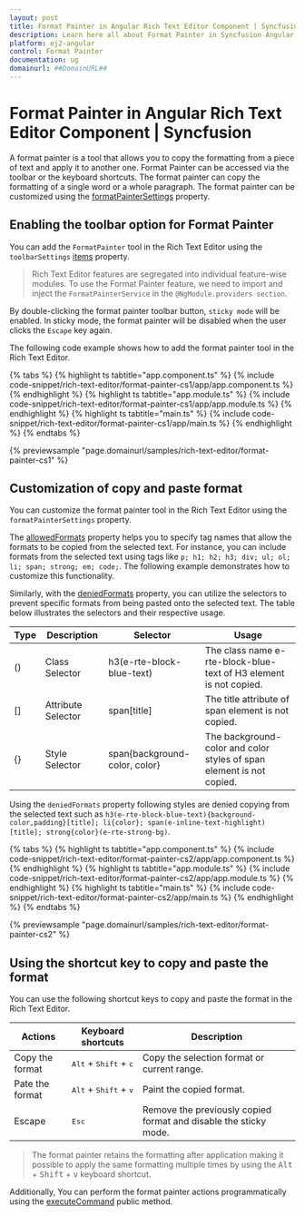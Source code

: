 ```yaml
---
layout: post
title: Format Painter in Angular Rich Text Editor Component | Syncfusion
description: Learn here all about Format Painter in Syncfusion Angular Rich Text Editor component of Syncfusion Essential JS 2 and more.
platform: ej2-angular
control: Format Painter 
documentation: ug
domainurl: ##DomainURL##
---
```


# Format Painter in Angular Rich Text Editor Component | Syncfusion

A format painter is a tool that allows you to copy the formatting from a piece of text and apply it to another one. Format Painter can be accessed via the toolbar or the keyboard shortcuts. The format painter can copy the formatting of a single word or a whole paragraph. The format painter can be customized using the [formatPainterSettings](../api/rich-text-editor/formatPainterSettings/) property.

## Enabling the toolbar option for Format Painter

You can add the `FormatPainter` tool in the Rich Text Editor using the `toolbarSettings` [items](../api/rich-text-editor/toolbarSettings/#items) property.

> Rich Text Editor features are segregated into individual feature-wise modules. To use the Format Painter feature, we need to import and inject the `FormatPainterService` in the `@NgModule.providers section`.

By double-clicking the format painter toolbar button, `sticky mode` will be enabled. In sticky mode, the format painter will be disabled when the user clicks the `Escape` key again.

The following code example shows how to add the format painter tool in the Rich Text Editor.

{% tabs %}
{% highlight ts tabtitle="app.component.ts" %}
{% include code-snippet/rich-text-editor/format-painter-cs1/app/app.component.ts %}
{% endhighlight %}
{% highlight ts tabtitle="app.module.ts" %}
{% include code-snippet/rich-text-editor/format-painter-cs1/app/app.module.ts %}
{% endhighlight %}
{% highlight ts tabtitle="main.ts" %}
{% include code-snippet/rich-text-editor/format-painter-cs1/app/main.ts %}
{% endhighlight %}
{% endtabs %}
  
{% previewsample "page.domainurl/samples/rich-text-editor/format-painter-cs1" %}

## Customization of copy and paste format

You can customize the format painter tool in the Rich Text Editor using the `formatPainterSettings` property.

The [allowedFormats](../api/rich-text-editor/formatPainterSettings/#allowedformats) property helps you to specify tag names that allow the formats to be copied from the selected text. For instance, you can include formats from the selected text using tags like `p; h1; h2; h3; div; ul; ol; li; span; strong; em; code;`. The following example demonstrates how to customize this functionality.

Similarly, with the [deniedFormats](../api/rich-text-editor/formatPainterSettings/#deniedformats) property, you can utilize the selectors to prevent specific formats from being pasted onto the selected text. The table below illustrates the selectors and their respective usage.

| Type | Description        | Selector                                                | Usage                                                                  |
|------|--------------------|---------------------------------------------------------|------------------------------------------------------------------------|
| ()   | Class Selector     | h3(e-rte-block-blue-text)                               | The class name e-rte-block-blue-text of H3 element is not copied.      |
| []   | Attribute Selector | span\[title]                                            | The title attribute of span element is not copied.                     |
| {}   | Style Selector     | span{background-color, color}                           | The background-color and color styles of span element is not copied.   |

Using the `deniedFormats` property following styles are denied copying from the selected text such as `h3(e-rte-block-blue-text){background-color,padding}[title]; li{color}; span(e-inline-text-highlight)[title]; strong{color}(e-rte-strong-bg)`.

{% tabs %}
{% highlight ts tabtitle="app.component.ts" %}
{% include code-snippet/rich-text-editor/format-painter-cs2/app/app.component.ts %}
{% endhighlight %}
{% highlight ts tabtitle="app.module.ts" %}
{% include code-snippet/rich-text-editor/format-painter-cs2/app/app.module.ts %}
{% endhighlight %}
{% highlight ts tabtitle="main.ts" %}
{% include code-snippet/rich-text-editor/format-painter-cs2/app/main.ts %}
{% endhighlight %}
{% endtabs %}
  
{% previewsample "page.domainurl/samples/rich-text-editor/format-painter-cs2" %}

## Using the shortcut key to copy and paste the format

You can use the following shortcut keys to copy and paste the format in the Rich Text Editor.

| Actions               | Keyboard shortcuts                               | Description                                                     |
|-----------------------|--------------------------------------------------|-----------------------------------------------------------------|
| Copy the format       | <kbd>Alt</kbd> + <kbd>Shift</kbd> + <kbd>c</kbd> | Copy the selection format or current range.                     |
| Pate the format       | <kbd>Alt</kbd> + <kbd>Shift</kbd> + <kbd>v</kbd> | Paint the copied format.                                        |
| Escape                | <kbd>Esc</kbd>                                   | Remove the previously copied format and disable the sticky mode.|

> The format painter retains the formatting after application making it possible to apply the same formatting multiple times by using the <kbd>Alt</kbd> + <kbd>Shift</kbd> + <kbd>v</kbd> keyboard shortcut.

Additionally, You can perform the format painter actions programmatically using the [executeCommand](../exec-command/) public method.
